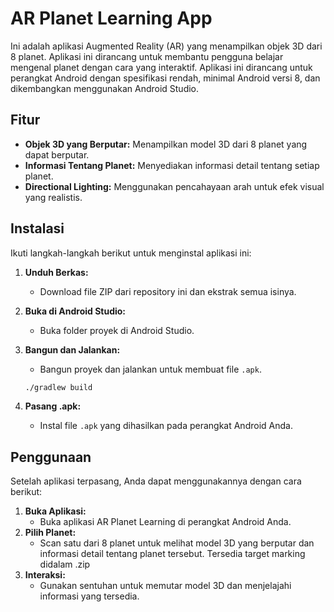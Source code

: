 # AR Planet Learning App

Ini adalah aplikasi Augmented Reality (AR) yang menampilkan objek 3D dari 8 planet. Aplikasi ini dirancang untuk membantu pengguna belajar mengenal planet dengan cara yang interaktif. Aplikasi ini dirancang untuk perangkat Android dengan spesifikasi rendah, minimal Android versi 8, dan dikembangkan menggunakan Android Studio.


## Fitur

- **Objek 3D yang Berputar:** Menampilkan model 3D dari 8 planet yang dapat berputar.
- **Informasi Tentang Planet:** Menyediakan informasi detail tentang setiap planet.
- **Directional Lighting:** Menggunakan pencahayaan arah untuk efek visual yang realistis.

## Instalasi

Ikuti langkah-langkah berikut untuk menginstal aplikasi ini:

1. **Unduh Berkas:**
    - Download file ZIP dari repository ini dan ekstrak semua isinya.
2. **Buka di Android Studio:**
    - Buka folder proyek di Android Studio.
3. **Bangun dan Jalankan:**
    - Bangun proyek dan jalankan untuk membuat file `.apk`.

    ```bash
    ./gradlew build
    ```

4. **Pasang .apk:**
    - Instal file `.apk` yang dihasilkan pada perangkat Android Anda.

## Penggunaan

Setelah aplikasi terpasang, Anda dapat menggunakannya dengan cara berikut:

1. **Buka Aplikasi:**
    - Buka aplikasi AR Planet Learning di perangkat Android Anda.
2. **Pilih Planet:**
    - Scan satu dari 8 planet untuk melihat model 3D yang berputar dan informasi detail tentang planet tersebut. Tersedia target marking didalam .zip
3. **Interaksi:**
    - Gunakan sentuhan untuk memutar model 3D dan menjelajahi informasi yang tersedia.
